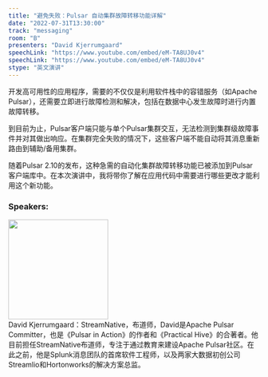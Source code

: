 ```yaml
---
title: "避免失败：Pulsar 自动集群故障转移功能详解"
date: "2022-07-31T13:30:00"
track: "messaging"
room: "B"
presenters: "David Kjerrumgaard"
speechLink: "https://www.youtube.com/embed/eM-TA8UJ0v4"
speechLink: "https://www.youtube.com/embed/eM-TA8UJ0v4"
stype: "英文演讲"
---
```

开发高可用性的应用程序，需要的不仅仅是利用软件栈中的容错服务（如Apache Pulsar），还需要立即进行故障检测和解决，包括在数据中心发生故障时进行内置故障转移。

到目前为止，Pulsar客户端只能与单个Pulsar集群交互，无法检测到集群级故障事件并对其做出响应。在集群完全失败的情况下，这些客户端不能自动将其消息重新路由到辅助/备用集群。

随着Pulsar 2.10的发布，这种急需的自动化集群故障转移功能已被添加到Pulsar客户端库中。在本次演讲中，我将带你了解在应用代码中需要进行哪些更改才能利用这个新功能。
### Speakers: 
<img src="images/speaker/1019.png" width="200" /><br>David Kjerrumgaard：StreamNative，布道师，David是Apache Pulsar Committer，也是《Pulsar in Action》的作者和《Practical Hive》的合著者。他目前担任StreamNative布道师，专注于通过教育来建设Apache Pulsar社区。在此之前，他是Splunk消息团队的首席软件工程师，以及两家大数据初创公司Streamlio和Hortonworks的解决方案总监。

 